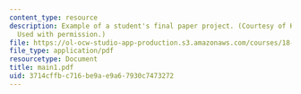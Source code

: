 ```yaml
---
content_type: resource
description: Example of a student's final paper project. (Courtesy of Kai-Wing Fung.
  Used with permission.)
file: https://ol-ocw-studio-app-production.s3.amazonaws.com/courses/18-994-seminar-in-geometry-fall-2004/3714cffbc716be9ae9a67930c7473272_main1.pdf
file_type: application/pdf
resourcetype: Document
title: main1.pdf
uid: 3714cffb-c716-be9a-e9a6-7930c7473272
---
```


